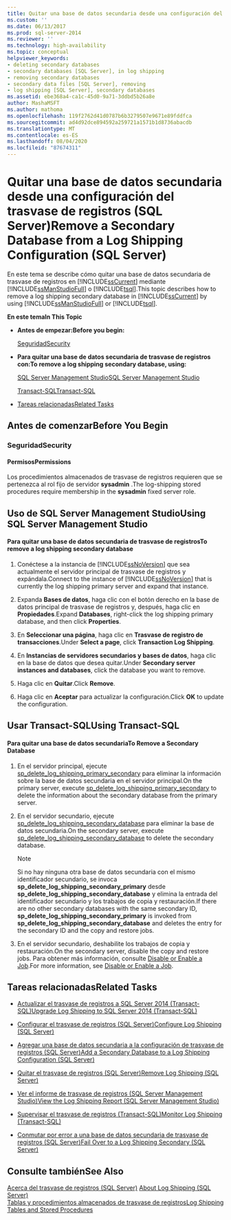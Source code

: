 ```yaml
---
title: Quitar una base de datos secundaria desde una configuración del trasvase de registros (SQL Server) | Microsoft Docs
ms.custom: ''
ms.date: 06/13/2017
ms.prod: sql-server-2014
ms.reviewer: ''
ms.technology: high-availability
ms.topic: conceptual
helpviewer_keywords:
- deleting secondary databases
- secondary databases [SQL Server], in log shipping
- removing secondary databases
- secondary data files [SQL Server], removing
- log shipping [SQL Server], secondary databases
ms.assetid: ebe368a4-ca1c-45d0-9a71-3ddbd5b26a8e
author: MashaMSFT
ms.author: mathoma
ms.openlocfilehash: 119f2762d41d0787b6b3279507e9671e89fddfca
ms.sourcegitcommit: ad4d92dce894592a259721a1571b1d8736abacdb
ms.translationtype: MT
ms.contentlocale: es-ES
ms.lasthandoff: 08/04/2020
ms.locfileid: "87674311"
---
```

# <a name="remove-a-secondary-database-from-a-log-shipping-configuration-sql-server"></a><span data-ttu-id="226e8-102">Quitar una base de datos secundaria desde una configuración del trasvase de registros (SQL Server)</span><span class="sxs-lookup"><span data-stu-id="226e8-102">Remove a Secondary Database from a Log Shipping Configuration (SQL Server)</span></span>
  <span data-ttu-id="226e8-103">En este tema se describe cómo quitar una base de datos secundaria de trasvase de registros en [!INCLUDE[ssCurrent](../../includes/sscurrent-md.md)] mediante [!INCLUDE[ssManStudioFull](../../includes/ssmanstudiofull-md.md)] o [!INCLUDE[tsql](../../includes/tsql-md.md)].</span><span class="sxs-lookup"><span data-stu-id="226e8-103">This topic describes how to remove a log shipping secondary database in [!INCLUDE[ssCurrent](../../includes/sscurrent-md.md)] by using [!INCLUDE[ssManStudioFull](../../includes/ssmanstudiofull-md.md)] or [!INCLUDE[tsql](../../includes/tsql-md.md)].</span></span>  
  
 <span data-ttu-id="226e8-104">**En este tema**</span><span class="sxs-lookup"><span data-stu-id="226e8-104">**In This Topic**</span></span>  
  
-   <span data-ttu-id="226e8-105">**Antes de empezar:**</span><span class="sxs-lookup"><span data-stu-id="226e8-105">**Before you begin:**</span></span>  
  
     [<span data-ttu-id="226e8-106">Seguridad</span><span class="sxs-lookup"><span data-stu-id="226e8-106">Security</span></span>](#Security)  
  
-   <span data-ttu-id="226e8-107">**Para quitar una base de datos secundaria de trasvase de registros con:**</span><span class="sxs-lookup"><span data-stu-id="226e8-107">**To remove a log shipping secondary database, using:**</span></span>  
  
     [<span data-ttu-id="226e8-108">SQL Server Management Studio</span><span class="sxs-lookup"><span data-stu-id="226e8-108">SQL Server Management Studio</span></span>](#SSMSProcedure)  
  
     [<span data-ttu-id="226e8-109">Transact-SQL</span><span class="sxs-lookup"><span data-stu-id="226e8-109">Transact-SQL</span></span>](#TsqlProcedure)  
  
-   [<span data-ttu-id="226e8-110">Tareas relacionadas</span><span class="sxs-lookup"><span data-stu-id="226e8-110">Related Tasks</span></span>](#RelatedTasks)  
  
##  <a name="before-you-begin"></a><a name="BeforeYouBegin"></a> <span data-ttu-id="226e8-111">Antes de comenzar</span><span class="sxs-lookup"><span data-stu-id="226e8-111">Before You Begin</span></span>  
  
###  <a name="security"></a><a name="Security"></a> <span data-ttu-id="226e8-112">Seguridad</span><span class="sxs-lookup"><span data-stu-id="226e8-112">Security</span></span>  
  
####  <a name="permissions"></a><a name="Permissions"></a> <span data-ttu-id="226e8-113">Permisos</span><span class="sxs-lookup"><span data-stu-id="226e8-113">Permissions</span></span>  
 <span data-ttu-id="226e8-114">Los procedimientos almacenados de trasvase de registros requieren que se pertenezca al rol fijo de servidor **sysadmin** .</span><span class="sxs-lookup"><span data-stu-id="226e8-114">The log-shipping stored procedures require membership in the **sysadmin** fixed server role.</span></span>  
  
##  <a name="using-sql-server-management-studio"></a><a name="SSMSProcedure"></a> <span data-ttu-id="226e8-115">Uso de SQL Server Management Studio</span><span class="sxs-lookup"><span data-stu-id="226e8-115">Using SQL Server Management Studio</span></span>  
  
#### <a name="to-remove-a-log-shipping-secondary-database"></a><span data-ttu-id="226e8-116">Para quitar una base de datos secundaria de trasvase de registros</span><span class="sxs-lookup"><span data-stu-id="226e8-116">To remove a log shipping secondary database</span></span>  
  
1.  <span data-ttu-id="226e8-117">Conéctese a la instancia de [!INCLUDE[ssNoVersion](../../includes/ssnoversion-md.md)] que sea actualmente el servidor principal de trasvase de registros y expándala.</span><span class="sxs-lookup"><span data-stu-id="226e8-117">Connect to the instance of [!INCLUDE[ssNoVersion](../../includes/ssnoversion-md.md)] that is currently the log shipping primary server and expand that instance.</span></span>  
  
2.  <span data-ttu-id="226e8-118">Expanda **Bases de datos**, haga clic con el botón derecho en la base de datos principal de trasvase de registros y, después, haga clic en **Propiedades**.</span><span class="sxs-lookup"><span data-stu-id="226e8-118">Expand **Databases**, right-click the log shipping primary database, and then click **Properties**.</span></span>  
  
3.  <span data-ttu-id="226e8-119">En **Seleccionar una página**, haga clic en **Trasvase de registro de transacciones**.</span><span class="sxs-lookup"><span data-stu-id="226e8-119">Under **Select a page**, click **Transaction Log Shipping**.</span></span>  
  
4.  <span data-ttu-id="226e8-120">En **Instancias de servidores secundarios y bases de datos**, haga clic en la base de datos que desea quitar.</span><span class="sxs-lookup"><span data-stu-id="226e8-120">Under **Secondary server instances and databases**, click the database you want to remove.</span></span>  
  
5.  <span data-ttu-id="226e8-121">Haga clic en **Quitar**.</span><span class="sxs-lookup"><span data-stu-id="226e8-121">Click **Remove**.</span></span>  
  
6.  <span data-ttu-id="226e8-122">Haga clic en **Aceptar** para actualizar la configuración.</span><span class="sxs-lookup"><span data-stu-id="226e8-122">Click **OK** to update the configuration.</span></span>  
  
##  <a name="using-transact-sql"></a><a name="TsqlProcedure"></a> <span data-ttu-id="226e8-123">Usar Transact-SQL</span><span class="sxs-lookup"><span data-stu-id="226e8-123">Using Transact-SQL</span></span>  
  
#### <a name="to-remove-a-secondary-database"></a><span data-ttu-id="226e8-124">Para quitar una base de datos secundaria</span><span class="sxs-lookup"><span data-stu-id="226e8-124">To Remove a Secondary Database</span></span>  
  
1.  <span data-ttu-id="226e8-125">En el servidor principal, ejecute [sp_delete_log_shipping_primary_secondary](/sql/relational-databases/system-stored-procedures/sp-delete-log-shipping-primary-secondary-transact-sql) para eliminar la información sobre la base de datos secundaria en el servidor principal.</span><span class="sxs-lookup"><span data-stu-id="226e8-125">On the primary server, execute [sp_delete_log_shipping_primary_secondary](/sql/relational-databases/system-stored-procedures/sp-delete-log-shipping-primary-secondary-transact-sql) to delete the information about the secondary database from the primary server.</span></span>  
  
2.  <span data-ttu-id="226e8-126">En el servidor secundario, ejecute [sp_delete_log_shipping_secondary_database](/sql/relational-databases/system-stored-procedures/sp-delete-log-shipping-secondary-database-transact-sql) para eliminar la base de datos secundaria.</span><span class="sxs-lookup"><span data-stu-id="226e8-126">On the secondary server, execute [sp_delete_log_shipping_secondary_database](/sql/relational-databases/system-stored-procedures/sp-delete-log-shipping-secondary-database-transact-sql) to delete the secondary database.</span></span>  
  
    > [!NOTE]  
    >  <span data-ttu-id="226e8-127">Si no hay ninguna otra base de datos secundaria con el mismo identificador secundario, se invoca **sp_delete_log_shipping_secondary_primary** desde **sp_delete_log_shipping_secondary_database** y elimina la entrada del identificador secundario y los trabajos de copia y restauración.</span><span class="sxs-lookup"><span data-stu-id="226e8-127">If there are no other secondary databases with the same secondary ID, **sp_delete_log_shipping_secondary_primary** is invoked from **sp_delete_log_shipping_secondary_database** and deletes the entry for the secondary ID and the copy and restore jobs.</span></span>  
  
3.  <span data-ttu-id="226e8-128">En el servidor secundario, deshabilite los trabajos de copia y restauración.</span><span class="sxs-lookup"><span data-stu-id="226e8-128">On the secondary server, disable the copy and restore jobs.</span></span> <span data-ttu-id="226e8-129">Para obtener más información, consulte [Disable or Enable a Job](../../ssms/agent/disable-or-enable-a-job.md).</span><span class="sxs-lookup"><span data-stu-id="226e8-129">For more information, see [Disable or Enable a Job](../../ssms/agent/disable-or-enable-a-job.md).</span></span>  
  
##  <a name="related-tasks"></a><a name="RelatedTasks"></a> <span data-ttu-id="226e8-130">Tareas relacionadas</span><span class="sxs-lookup"><span data-stu-id="226e8-130">Related Tasks</span></span>  
  
-   [<span data-ttu-id="226e8-131">Actualizar el trasvase de registros a SQL Server 2014 &#40;Transact-SQL&#41;</span><span class="sxs-lookup"><span data-stu-id="226e8-131">Upgrade Log Shipping to SQL Server 2014 &#40;Transact-SQL&#41;</span></span>](upgrading-log-shipping-to-sql-server-2016-transact-sql.md)  
  
-   [<span data-ttu-id="226e8-132">Configurar el trasvase de registros &#40;SQL Server&#41;</span><span class="sxs-lookup"><span data-stu-id="226e8-132">Configure Log Shipping &#40;SQL Server&#41;</span></span>](configure-log-shipping-sql-server.md)  
  
-   [<span data-ttu-id="226e8-133">Agregar una base de datos secundaria a la configuración de trasvase de registros &#40;SQL Server&#41;</span><span class="sxs-lookup"><span data-stu-id="226e8-133">Add a Secondary Database to a Log Shipping Configuration &#40;SQL Server&#41;</span></span>](add-a-secondary-database-to-a-log-shipping-configuration-sql-server.md)  
  
-   [<span data-ttu-id="226e8-134">Quitar el trasvase de registros &#40;SQL Server&#41;</span><span class="sxs-lookup"><span data-stu-id="226e8-134">Remove Log Shipping &#40;SQL Server&#41;</span></span>](remove-log-shipping-sql-server.md)  
  
-   [<span data-ttu-id="226e8-135">Ver el informe de trasvase de registros &#40;SQL Server Management Studio&#41;</span><span class="sxs-lookup"><span data-stu-id="226e8-135">View the Log Shipping Report &#40;SQL Server Management Studio&#41;</span></span>](view-the-log-shipping-report-sql-server-management-studio.md)  
  
-   [<span data-ttu-id="226e8-136">Supervisar el trasvase de registros &#40;Transact-SQL&#41;</span><span class="sxs-lookup"><span data-stu-id="226e8-136">Monitor Log Shipping &#40;Transact-SQL&#41;</span></span>](monitor-log-shipping-transact-sql.md)  
  
-   [<span data-ttu-id="226e8-137">Conmutar por error a una base de datos secundaria de trasvase de registros &#40;SQL Server&#41;</span><span class="sxs-lookup"><span data-stu-id="226e8-137">Fail Over to a Log Shipping Secondary &#40;SQL Server&#41;</span></span>](fail-over-to-a-log-shipping-secondary-sql-server.md)  
  
## <a name="see-also"></a><span data-ttu-id="226e8-138">Consulte también</span><span class="sxs-lookup"><span data-stu-id="226e8-138">See Also</span></span>  
 <span data-ttu-id="226e8-139">[Acerca del trasvase de registros &#40;SQL Server&#41;](about-log-shipping-sql-server.md) </span><span class="sxs-lookup"><span data-stu-id="226e8-139">[About Log Shipping &#40;SQL Server&#41;](about-log-shipping-sql-server.md) </span></span>  
 [<span data-ttu-id="226e8-140">Tablas y procedimientos almacenados de trasvase de registros</span><span class="sxs-lookup"><span data-stu-id="226e8-140">Log Shipping Tables and Stored Procedures</span></span>](log-shipping-tables-and-stored-procedures.md)  
  
  
